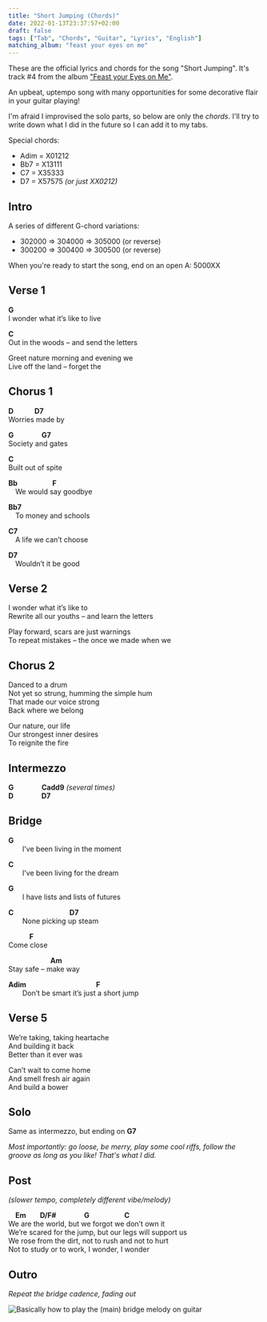 ```yaml
---
title: "Short Jumping (Chords)"
date: 2022-01-13T23:37:57+02:00
draft: false
tags: ["Tab", "Chords", "Guitar", "Lyrics", "English"]
matching_album: "feast your eyes on me"
---
```


These are the official lyrics and chords for the song "Short Jumping". It's track #4 from the album ["Feast your Eyes on Me"](/albums/feast-your-eyes-on-me). 

An upbeat, uptempo song with many opportunities for some decorative flair in your guitar playing! 

I'm afraid I improvised the solo parts, so below are only the _chords_. I'll try to write down what I did in the future so I can add it to my tabs.

Special chords:
* Adim = X01212
* Bb7 = X13111
* C7 = X35333
* D7 = X57575 _(or just XX0212)_

## Intro
A series of different G-chord variations: 
* 302000 => 304000 => 305000 (or reverse)
* 300200 => 300400 => 300500 (or reverse)

When you're ready to start the song, end on an open A: 5000XX

## Verse 1
**G**  
I wonder what it’s like to live

**C**  
Out in the woods – and send the letters

Greet nature morning and evening we  
Live off the land – forget the

## Chorus 1
**D**&emsp;&emsp;&emsp;**D7**  
Worries made by

**G**&emsp;&emsp;&emsp;&emsp;**G7**  
Society and gates

**C**  
Built out of spite

**Bb**&emsp;&emsp;&emsp;&emsp;&emsp;**F**  
&emsp;We would say goodbye

**Bb7**  
&emsp;To money and schools

**C7**  
&emsp;A life we can’t choose

**D7**  
&emsp;Wouldn’t it be good

## Verse 2
I wonder what it’s like to  
Rewrite all our youths – and learn the letters  

Play forward, scars are just warnings  
To repeat mistakes – the once we made when we  

## Chorus 2
Danced to a drum  
Not yet so strung, humming the simple hum  
That made our voice strong  
Back where we belong

Our nature, our life  
Our strongest inner desires  
To reignite the fire  

## Intermezzo
**G**&emsp;&emsp;&emsp;&emsp;**Cadd9** _(several times)_  
**D**&emsp;&emsp;&emsp;&emsp;**D7**

## Bridge
**G**  
&emsp;&emsp;I’ve been living in the moment

**C**  
&emsp;&emsp;I’ve been living for the dream

**G**  
&emsp;&emsp;I have lists and lists of futures

**C**&emsp;&emsp;&emsp;&emsp;&emsp;&emsp;&emsp;&emsp;**D7**  
&emsp;&emsp;None picking up steam

&emsp;&emsp;&emsp;**F**  
Come close

&emsp;&emsp;&emsp;&emsp;&emsp;&emsp;**Am**  
Stay safe – make way

**Adim**&emsp;&emsp;&emsp;&emsp;&emsp;&emsp;&emsp;&emsp;&emsp;&emsp;**F**  
&emsp;&emsp;Don’t be smart it’s just a short jump

## Verse 5
We’re taking, taking heartache  
And building it back  
Better  than it ever was

Can’t wait to come home  
And smell fresh air again  
And build a bower  

## Solo
Same as intermezzo, but ending on **G7**

_Most importantly: go loose, be merry, play some cool riffs, follow the groove as long as you like! That's what I did._

## Post   
_(slower tempo, completely different vibe/melody)_

&emsp;**Em**&emsp;&emsp;**D/F#**&emsp;&emsp;&emsp;&emsp;**G**&emsp;&emsp;&emsp;&emsp;&emsp;**C**  
We are the world, but we forgot we don’t own it  
We’re scared for the jump, but our legs will support us  
We rose from the dirt, not to rush and not to hurt  
Not to study or to work, I wonder, I wonder

## Outro
_Repeat the bridge cadence, fading out_

![Basically how to play the (main) bridge melody on guitar](/tab-short-jumping.png)
